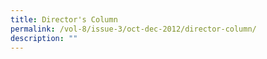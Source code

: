 ```yaml
---
title: Director's Column
permalink: /vol-8/issue-3/oct-dec-2012/director-column/
description: ""
---
```

